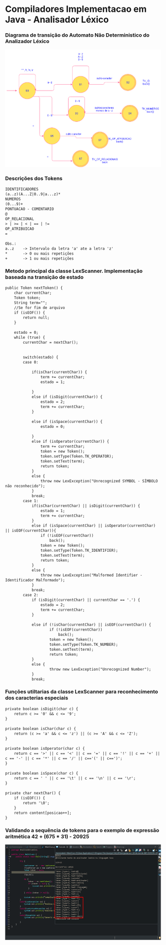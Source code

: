 # Compiladores Implementacao em Java - Analisador Léxico

### Diagrama de transição do Automato Não Deterministico do Analizador Léxico
![](https://github.com/enivaldoqueiroz/Compiladores-Implementacao-em-Java/blob/main/src/Imagens/IMG002.png)

### Descrições dos Tokens

	IDENTIFICADORES
	(a..z)(A...Z|0..9|a...z)*
	NUMEROS
	(0...9)+
	PONTUACAO - COMENTARIO
	@
	OP_RELACIONAL
	> | >= | < | == | !=
	OP_ATRIBUICAO
	=

	Obs.:
	a..z	-> Intervalo da letra 'a' ate a letra 'z'
	*		-> 0 ou mais repetições
	+		-> 1 ou mais repetições	

### Metodo principal da classe LexScanner. Implementação baseada na transição de estado

	public Token nextToken() {
		char currentChar;
		Token token;
		String term="";
		//Se for fim de arquivo 
		if (isEOF()) {
			return null;
		}
		
		estado = 0;
		while (true) {
			currentChar = nextChar();
			
			
			switch(estado) {
			case 0:
												
				if(isChar(currentChar)) {
					term += currentChar;
					estado = 1;
					
				}
				else if (isDigit(currentChar)) {
					estado = 2;
					term += currentChar;
				}

				else if (isSpace(currentChar)) {
					estado = 0;
					
				}
				else if (isOperator(currentChar)) {
					term += currentChar;
					token = new Token();
					token.setType(Token.TK_OPERATOR);
					token.setText(term);
					return token;
				}
				else {
					throw new LexException("Unrecognized SYMBOL - SÍMBOLO não reconhecido");
				}
				break;
			case 1:
				if(isChar(currentChar) || isDigit(currentChar)) {
					estado = 1;
					term += currentChar;
				}
				else if (isSpace(currentChar) || isOperator(currentChar) || isEOF(currentChar)){
					if (!isEOF(currentChar))
						back();
					token = new Token();
					token.setType(Token.TK_IDENTIFIER);
					token.setText(term);
					return token;
				}
				else {
					throw new LexException("Malformed Identifier - Identificador Malformado");
				}
				break;
			case 2:											
				if (isDigit(currentChar) || currentChar == '.') {
					estado = 2;
					term += currentChar;
				}
					
				else if (!isChar(currentChar) || isEOF(currentChar)) {
						if (!isEOF(currentChar))
							back();
						token = new Token();
						token.setType(Token.TK_NUMBER);
						token.setText(term);
						return token;
				}
				else {
						throw new LexException("Unrecognized Number");
				}
				break;
				
### Funções utiltarias da classe LexScanner para reconhecimento dos caracterias especiais 

	private boolean isDigit(char c) {
		return c >= '0' && c <= '9';
	}
	
	private boolean isChar(char c) {
		return (c >= 'a' && c <= 'z') || (c >= 'A' && c <= 'Z');
	}
	
	private boolean isOperator(char c) {
		return c == '>' || c == '<' || c == '=' || c == '!' || c == '+' || c == '-' || c == '*' || c == '/' || c=='(' || c==')';
	}
	
	private boolean isSpace(char c) {
		return c == ' ' || c == '\t' || c == '\n' || c == '\r';
	}
	
	private char nextChar() {
		if (isEOF()) {
			return '\0';
		}
		return content[posicao++];
	}

### Validando a sequência de tokens para o exemplo de expressão aritmética 42 + (675 * 31) - 20925
![](https://github.com/enivaldoqueiroz/Compiladores-Implementacao-em-Java/blob/main/src/Imagens/IMG001.png)
